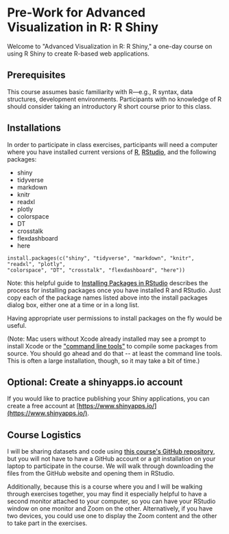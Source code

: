 <style>
a {
font-weight: 500;
}
</style>

# Pre-Work for Advanced Visualization in R: R Shiny

Welcome to "Advanced Visualization in R: R Shiny," a one-day course on using R Shiny to create R-based web applications. 

## Prerequisites

This course assumes basic familiarity with R—e.g., R syntax, data structures, development environments. Participants with no knowledge of R should consider taking an introductory R short course prior to this class. 

## Installations

In order to participate in class exercises, participants will need a computer where you have installed current versions of [R](https://www.r-project.org/), [RStudio](https://www.rstudio.com/), and the following packages: 

* shiny
* tidyverse
* markdown
* knitr
* readxl
* plotly
* colorspace
* DT
* crosstalk
* flexdashboard
* here

```
install.packages(c("shiny", "tidyverse", "markdown", "knitr", "readxl", "plotly", 
"colorspace", "DT", "crosstalk", "flexdashboard", "here"))
```

Note: this helpful guide to [Installing Packages in RStudio](http://derekogle.com/IFAR/supplements/installations/InstallPackagesRStudio.html) describes the process for installing packages once you have installed R and RStudio. Just copy each of the package names listed above into the install packages dialog box, either one at a time or in a long list.

Having appropriate user permissions to install packages on the fly would be useful. 

(Note: Mac users without Xcode already installed may see a prompt to install Xcode or the ["command line tools"](https://mac.install.guide/commandlinetools/7.html) to compile some packages from source. You should go ahead and do that -- at least the command line tools. This is often a large installation, though, so it may take a bit of time.)

## Optional: Create a shinyapps.io account

If you would like to practice publishing your Shiny applications, you can create a free account at [https://www.shinyapps.io/](https://www.shinyapps.io/).

## Course Logistics

I will be sharing datasets and code using [this course's GitHub repository](https://github.com/amzoss/RShiny-1Day/), but you will not have to have a GitHub account or a git installation on your laptop to participate in the course. We will walk through downloading the files from the GitHub website and opening them in RStudio.

Additionally, because this is a course where you and I will be walking through exercises together, you may find it especially helpful to have a second monitor attached to your computer, so you can have your RStudio window on one monitor and Zoom on the other. Alternatively, if you have two devices, you could use one to display the Zoom content and the other to take part in the exercises.

